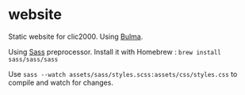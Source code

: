 # website

Static website for clic2000. Using [Bulma](https://bulma.io).

Using [Sass](https://sass-lang.com/) preprocessor. Install it with Homebrew : ```brew install sass/sass/sass```

Use ``sass --watch assets/sass/styles.scss:assets/css/styles.css`` to compile and watch for changes.
